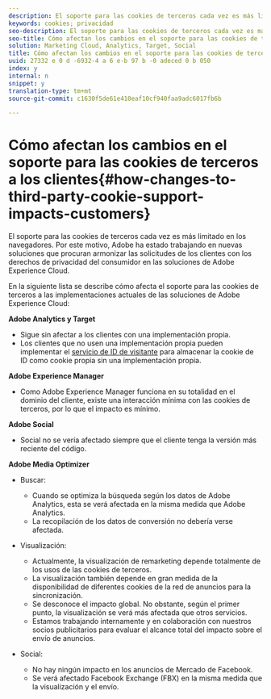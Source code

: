 ```yaml
---
description: El soporte para las cookies de terceros cada vez es más limitado en los navegadores. Por este motivo, Adobe ha estado trabajando en nuevas soluciones que procuran armonizar las solicitudes de los clientes con los derechos de privacidad del consumidor en las soluciones de Adobe Experience Cloud.
keywords: cookies; privacidad
seo-description: El soporte para las cookies de terceros cada vez es más limitado en los navegadores. Por este motivo, Adobe ha estado trabajando en nuevas soluciones que procuran armonizar las solicitudes de los clientes con los derechos de privacidad del consumidor en las soluciones de Adobe Experience Cloud.
seo-title: Cómo afectan los cambios en el soporte para las cookies de terceros a los clientes
solution: Marketing Cloud, Analytics, Target, Social
title: Cómo afectan los cambios en el soporte para las cookies de terceros a los clientes
uuid: 27332 e 0 d -6932-4 a 6 e-b 97 b -0 adeced 0 b 050
index: y
internal: n
snippet: y
translation-type: tm+mt
source-git-commit: c1630f5de61e410eaf10cf940faa9adc6017fb6b

---
```



# Cómo afectan los cambios en el soporte para las cookies de terceros a los clientes{#how-changes-to-third-party-cookie-support-impacts-customers}

El soporte para las cookies de terceros cada vez es más limitado en los navegadores. Por este motivo, Adobe ha estado trabajando en nuevas soluciones que procuran armonizar las solicitudes de los clientes con los derechos de privacidad del consumidor en las soluciones de Adobe Experience Cloud.

En la siguiente lista se describe cómo afecta el soporte para las cookies de terceros a las implementaciones actuales de las soluciones de Adobe Experience Cloud:

**Adobe Analytics y Target**

<!--
Test
-->

* Sigue sin afectar a los clientes con una implementación propia. 
* Los clientes que no usen una implementación propia pueden implementar el [servicio de ID de visitante](https://marketing.adobe.com/resources/help/en_US/sc/implement/?f=visid_service) para almacenar la cookie de ID como cookie propia sin una implementación propia.

**Adobe Experience Manager**

* Como Adobe Experience Manager funciona en su totalidad en el dominio del cliente, existe una interacción mínima con las cookies de terceros, por lo que el impacto es mínimo. 

**Adobe Social**

* Social no se vería afectado siempre que el cliente tenga la versión más reciente del código.

**Adobe Media Optimizer**

* Buscar:

   * Cuando se optimiza la búsqueda según los datos de Adobe Analytics, esta se verá afectada en la misma medida que Adobe Analytics.
   * La recopilación de los datos de conversión no debería verse afectada.

* Visualización:

   * Actualmente, la visualización de remarketing depende totalmente de los usos de las cookies de terceros.
   * La visualización también depende en gran medida de la disponibilidad de diferentes cookies de la red de anuncios para la sincronización.
   * Se desconoce el impacto global. No obstante, según el primer punto, la visualización se verá más afectada que otros servicios.
   * Estamos trabajando internamente y en colaboración con nuestros socios publicitarios para evaluar el alcance total del impacto sobre el envío de anuncios.

* Social:

   * No hay ningún impacto en los anuncios de Mercado de Facebook.
   * Se verá afectado Facebook Exchange (FBX) en la misma medida que la visualización y el envío.

